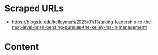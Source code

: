 # Scraped URLs
- https://blogs.iu.edu/kelleymsm/2025/01/13/taking-leadership-to-the-next-level-brian-benzing-pursues-the-kelley-ms-in-management/

# Content
